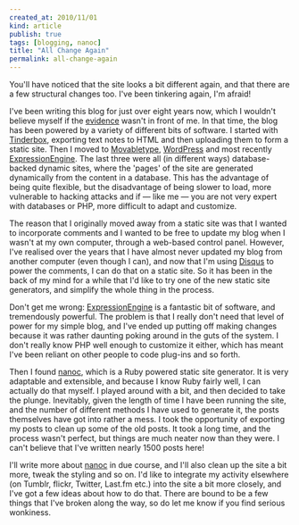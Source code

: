 ```yaml
---
created_at: 2010/11/01
kind: article
publish: true
tags: [blogging, nanoc]
title: "All Change Again"
permalink: all-change-again
---
```


You'll have noticed that the site looks a bit different again, and that there are a few structural changes too. I've been tinkering again, I'm afraid!

I've been writing this blog for just over eight years now, which I wouldn't believe myself if the [evidence][] wasn't in front of me. In that time, the blog has been powered by a variety of different bits of software. I started with [Tinderbox][], exporting text notes to HTML and then uploading them to form a static site. Then I moved to [Movabletype][], [WordPress][] and most recently [ExpressionEngine][]. The last three were all (in different ways) database-backed dynamic sites, where the 'pages' of the site are generated dynamically from the content in a database. This has the advantage of being quite flexible, but the disadvantage of being slower to load, more vulnerable to hacking attacks and if &mdash; like me &mdash; you are not very expert with databases or PHP, more difficult to adapt and customize.

The reason that I originally moved away from a static site was that I wanted to incorporate comments and I wanted to be free to update my blog when I wasn't at my own computer, through a web-based control panel. However, I've realised over the years that I have almost never updated my blog from another computer (even though I can), and now that I'm using [Disqus][] to power the comments, I can do that on a static site. So it has been in the back of my mind for a while that I'd like to try one of the new static site generators, and simplify the whole thing in the process.

Don't get me wrong: [ExpressionEngine][] is a fantastic bit of software, and tremendously powerful. The problem is that I really don't need that level of power for my simple blog, and I've ended up putting off making changes because it was rather daunting poking around in the guts of the system. I don't really know PHP well enough to customize it either, which has meant I've been reliant on other people to code plug-ins and so forth.

Then I found [nanoc][], which is a Ruby powered static site generator. It is very adaptable and extensible, and because I know Ruby fairly well, I can actually do that myself. I played around with a bit, and then decided to take the plunge. Inevitably, given the length of time I have been running the site, and the number of different methods I have used to generate it, the posts themselves have got into rather a mess. I took the opportunity of exporting my posts to clean up some of the old posts. It took a long time, and the process wasn't perfect, but things are much neater now than they were. I can't believe that I've written nearly 1500 posts here!

I'll write more about [nanoc][] in due course, and I'll also clean up the site a bit more, tweak the styling and so on. I'd like to integrate my activity elsewhere (on Tumblr, flickr, Twitter, Last.fm etc.) into the site a bit more closely, and I've got a few ideas about how to do that. There are bound to be a few things that I've broken along the way, so do let me know if you find serious wonkiness.


[evidence]: http://rousette.org.uk/blog/archives/my-first-post/
[Tinderbox]: http://www.eastgate.com/Tinderbox/index.html
[Movabletype]: http://www.movabletype.org/
[Wordpress]: http://wordpress.org/
[ExpressionEngine]: http://expressionengine.com/
[Disqus]: http://disqus.com/
[nanoc]: http://nanoc.stoneship.org/

